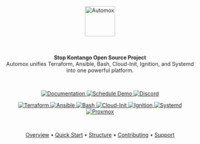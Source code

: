 <div align="center">
  <!-- PROJECT TITLE - Replace 'AUTOMOX' with your project name and URL with your website -->
  <br>
  <br>
  <a href="https://git.kontango.org">
    <img src="https://img.shields.io/badge/KONOSS-000000?style=for-the-badge&labelColor=000000&color=000000&logoColor=white" alt="Automox" height="80">
  </a>
  <br>
  <br>
  <br>
  <!-- PROJECT TAGLINE - Replace with your project description -->
  <p align="center">
    <b>Stop Kontango Open Source Project</b><br>
    Automox unifies Terraform, Ansible, Bash, Cloud-Init, Ignition, and Systemd into one powerful platform.
  </p>
  <br>
  <!-- MAIN ACTION BUTTONS - Replace URLs and labels as needed -->
  <p align="center">
    <a href="https://kontango.gitbook.io/kontango">
      <img src="https://img.shields.io/badge/Documentation-5A67D8?style=for-the-badge&logo=gitbook&logoColor=white" alt="Documentation">
    </a>
    <a href="https://kontango.cal.com/kontango">
      <img src="https://img.shields.io/badge/Schedule_Demo-00A88E?style=for-the-badge&logo=googlecalendar&logoColor=white" alt="Schedule Demo">
    </a>
    <a href="https://discord.gg/konoss">
      <img src="https://img.shields.io/badge/Discord-5865F2?style=for-the-badge&logo=discord&logoColor=white" alt="Discord">
    </a>
  </p>
  <!-- TECHNOLOGY BADGES - Add or remove as needed -->
  <!-- Template for adding new badge:
  <a href="DOCUMENTATION_URL">
    <img src="https://img.shields.io/badge/TOOL_NAME-HEX_COLOR?style=flat-square&logo=LOGO_NAME&logoColor=white" alt="TOOL_NAME">
  </a>
  -->
  <p align="center">
    <a href="https://www.terraform.io/docs">
      <img src="https://img.shields.io/badge/Terraform-7B42BC?style=flat-square&logo=terraform&logoColor=white" alt="Terraform">
    </a>
    <a href="https://docs.ansible.com">
      <img src="https://img.shields.io/badge/Ansible-EE0000?style=flat-square&logo=ansible&logoColor=white" alt="Ansible">
    </a>
    <a href="https://www.gnu.org/software/bash/manual/">
      <img src="https://img.shields.io/badge/Bash-4EAA25?style=flat-square&logo=gnubash&logoColor=white" alt="Bash">
    </a>
    <a href="https://cloudinit.readthedocs.io">
      <img src="https://img.shields.io/badge/Cloud--Init-FF9900?style=flat-square&logo=amazonec2&logoColor=white" alt="Cloud-Init">
    </a>
    <a href="https://coreos.github.io/ignition/">
      <img src="https://img.shields.io/badge/Ignition-FF6D00?style=flat-square&logo=coreos&logoColor=white" alt="Ignition">
    </a>
    <a href="https://www.freedesktop.org/wiki/Software/systemd/">
      <img src="https://img.shields.io/badge/Systemd-00D09C?style=flat-square&logo=systemd&logoColor=white" alt="Systemd">
    </a>
    <a href="https://www.proxmox.com/en/proxmox-ve">
      <img src="https://img.shields.io/badge/Proxmox-E57000?style=flat-square&logo=proxmox&logoColor=white" alt="Proxmox">
    </a>
  </p>
  <br>
  <!-- NAVIGATION LINKS - Update with your sections -->
  <p align="center">
    <a href="#overview">Overview</a> •
    <a href="#quick-start">Quick Start</a> •
    <a href="#project-structure">Structure</a> •
    <a href="#contributing">Contributing</a> •
    <a href="#support">Support</a>
  </p>
</div>
<div align="center">